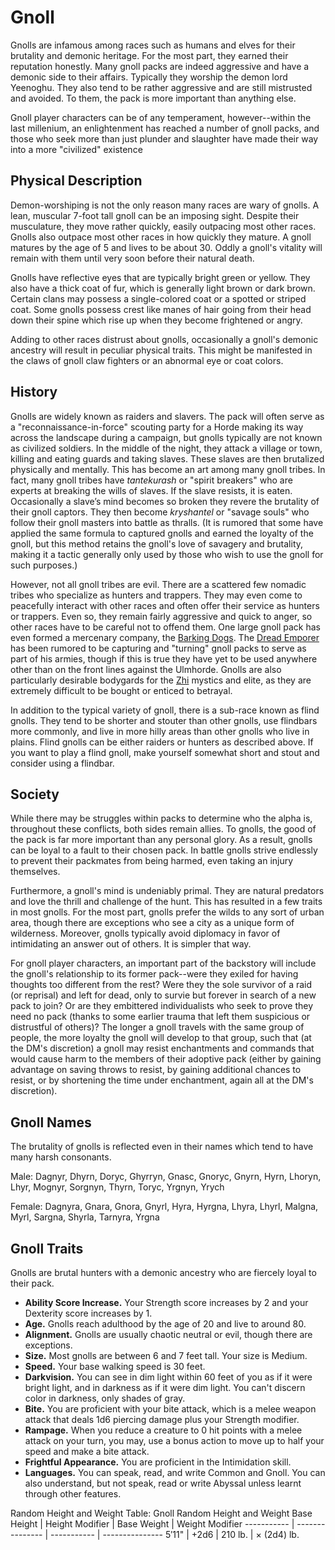 # Gnoll
Gnolls are infamous among races such as humans and elves for their brutality and demonic heritage. For the most part, they earned their reputation honestly. Many gnoll packs are indeed aggressive and have a demonic side to their affairs. Typically they worship the demon lord Yeenoghu. They also tend to be rather aggressive and are still mistrusted and avoided. To them, the pack is more important than anything else.

Gnoll player characters can be of any temperament, however--within the last millenium, an enlightenment has reached a number of gnoll packs, and those who seek more than just plunder and slaughter have made their way into a more "civilized" existence

## Physical Description
Demon-worshiping is not the only reason many races are wary of gnolls. A lean, muscular 7-foot tall gnoll can be an imposing sight. Despite their musculature, they move rather quickly, easily outpacing most other races. Gnolls also outpace most other races in how quickly they mature. A gnoll matures by the age of 5 and lives to be about 30. Oddly a gnoll's vitality will remain with them until very soon before their natural death.

Gnolls have reflective eyes that are typically bright green or yellow. They also have a thick coat of fur, which is generally light brown or dark brown. Certain clans may possess a single-colored coat or a spotted or striped coat. Some gnolls possess crest like manes of hair going from their head down their spine which rise up when they become frightened or angry.

Adding to other races distrust about gnolls, occasionally a gnoll's demonic ancestry will result in peculiar physical traits. This might be manifested in the claws of gnoll claw fighters or an abnormal eye or coat colors.

## History
Gnolls are widely known as raiders and slavers. The pack will often serve as a "reconnaissance-in-force" scouting party for a Horde making its way across the landscape during a campaign, but gnolls typically are not known as civilized soldiers. In the middle of the night, they attack a village or town, killing and eating guards and taking slaves. These slaves are then brutalized physically and mentally. This has become an art among many gnoll tribes. In fact, many gnoll tribes have *tantekurash* or "spirit breakers" who are experts at breaking the wills of slaves. If the slave resists, it is eaten. Occasionally a slave’s mind becomes so broken they revere the brutality of their gnoll captors. They then become *kryshantel* or "savage souls" who follow their gnoll masters into battle as thralls. (It is rumored that some have applied the same formula to captured gnolls and earned the loyalty of the gnoll, but this method retains the gnoll's love of savagery and brutality, making it a tactic generally only used by those who wish to use the gnoll for such purposes.)

However, not all gnoll tribes are evil. There are a scattered few nomadic tribes who specialize as hunters and trappers. They may even come to peacefully interact with other races and often offer their service as hunters or trappers. Even so, they remain fairly aggressive and quick to anger, so other races have to be careful not to offend them. One large gnoll pack has even formed a mercenary company, the [Barking Dogs](../Organizations/MercCompanies/BarkingDogs.md). The [Dread Emporer](../People/DreadEmperor.md) has been rumored to be capturing and "turning" gnoll packs to serve as part of his armies, though if this is true they have yet to be used anywhere other than on the front lines against the Ulmhorde. Gnolls are also particularly desirable bodygards for the [Zhi](../Nations/Zhi.md) mystics and elite, as they are extremely difficult to be bought or enticed to betrayal.

In addition to the typical variety of gnoll, there is a sub-race known as flind gnolls. They tend to be shorter and stouter than other gnolls, use flindbars more commonly, and live in more hilly areas than other gnolls who live in plains. Flind gnolls can be either raiders or hunters as described above. If you want to play a flind gnoll, make yourself somewhat short and stout and consider using a flindbar.

## Society
While there may be struggles within packs to determine who the alpha is, throughout these conflicts, both sides remain allies. To gnolls, the good of the pack is far more important than any personal glory. As a result, gnolls can be loyal to a fault to their chosen pack. In battle gnolls strive endlessly to prevent their packmates from being harmed, even taking an injury themselves.

Furthermore, a gnoll's mind is undeniably primal. They are natural predators and love the thrill and challenge of the hunt. This has resulted in a few traits in most gnolls. For the most part, gnolls prefer the wilds to any sort of urban area, though there are exceptions who see a city as a unique form of wilderness. Moreover, gnolls typically avoid diplomacy in favor of intimidating an answer out of others. It is simpler that way.

For gnoll player characters, an important part of the backstory will include the gnoll's relationship to its former pack--were they exiled for having thoughts too different from the rest? Were they the sole survivor of a raid (or reprisal) and left for dead, only to survie but forever in search of a new pack to join? Or are they embittered individualists who seek to prove they need no pack (thanks to some earlier trauma that left them suspicious or distrustful of others)? The longer a gnoll travels with the same group of people, the more loyalty the gnoll will develop to that group, such that (at the DM's discretion) a gnoll may resist enchantments and commands that would cause harm to the members of their adoptive pack (either by gaining advantage on saving throws to resist, by gaining additional chances to resist, or by shortening the time under enchantment, again all at the DM's discretion).

## Gnoll Names
The brutality of gnolls is reflected even in their names which tend to have many harsh consonants.

Male: Dagnyr, Dhyrn, Doryc, Ghyrryn, Gnasc, Gnoryc, Gnyrn, Hyrn, Lhoryn, Lhyr, Mognyr, Sorgnyn, Thyrn, Toryc, Yrgnyn, Yrych

Female: Dagnyra, Gnara, Gnora, Gnyrl, Hyra, Hyrgna, Lhyra, Lhyrl, Malgna, Myrl, Sargna, Shyrla, Tarnyra, Yrgna

## Gnoll Traits
Gnolls are brutal hunters with a demonic ancestry who are fiercely loyal to their pack.

* **Ability Score Increase.** Your Strength score increases by 2 and your Dexterity score increases by 1.
* **Age.** Gnolls reach adulthood by the age of 20 and live to around 80.
* **Alignment.** Gnolls are usually chaotic neutral or evil, though there are exceptions.
* **Size.** Most gnolls are between 6 and 7 feet tall. Your size is Medium.
* **Speed.** Your base walking speed is 30 feet.
* **Darkvision.** You can see in dim light within 60 feet of you as if it were bright light, and in darkness as if it were dim light. You can't discern color in darkness, only shades of gray.
* **Bite.** You are proficient with your bite attack, which is a melee weapon attack that deals 1d6 piercing damage plus your Strength modifier.
* **Rampage.** When you reduce a creature to 0 hit points with a melee attack on your turn, you may, use a bonus action to move up to half your speed and make a bite attack.
* **Frightful Appearance.** You are proficient in the Intimidation skill.
* **Languages.** You can speak, read, and write Common and Gnoll. You can also understand, but not speak, read or write Abyssal unless learnt through other features.

Random Height and Weight Table: Gnoll Random Height and Weight
Base Height | Height Modifier | Base Weight | Weight Modifier
----------- | --------------- | ----------- | ---------------
5′11" | +2d6 | 210 lb. | × (2d4) lb.

